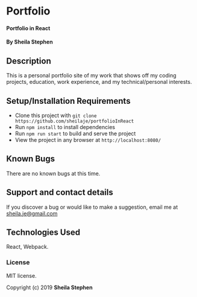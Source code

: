 # Portfolio

#### Portfolio in React

#### By Sheila Stephen

## Description

This is a personal portfolio site of my work that shows off my coding projects, education, work experience, and my technical/personal interests.

## Setup/Installation Requirements

* Clone this project with `git clone https://github.com/sheilaje/portfolioInReact`
* Run `npm install` to install dependencies
* Run `npm run start` to build and serve the project
* View the project in any browser at `http://localhost:8080/`

## Known Bugs

There are no known bugs at this time.

## Support and contact details

If you discover a bug or would like to make a suggestion, email me at sheila.je@gmail.com

## Technologies Used

React, Webpack.

### License

MIT license.

Copyright (c) 2019 **Sheila Stephen**